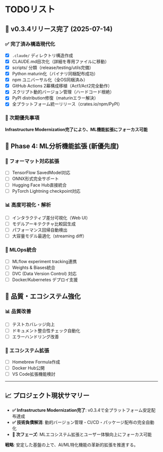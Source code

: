 # TODOリスト

## 🎉 v0.3.4リリース完了 (2025-07-14)

### ✅ 完了済み構造現代化
- [x] `.claude/` ディレクトリ構造作成
- [x] CLAUDE.md目次化（詳細を専用ファイルに移動）
- [x] scripts/ 分類（release/testing/utils完備）
- [x] Python maturin化（バイナリ同梱配布成功）
- [x] npm ユニバーサル化（全OS同梱済み）
- [x] GitHub Actions 2幕構成移植（Act1/Act2完全動作）
- [x] スクリプト動的バージョン管理（ハードコード根絶）
- [x] PyPI distribution修復（maturinエラー解決）
- [x] 全プラットフォーム統一リリース（crates.io/npm/PyPI）

### 🚀 次期優先事項
**Infrastructure Modernization完了により、ML機能拡張にフォーカス可能**

## 🔧 Phase 4: ML分析機能拡張 (新優先度)

### 🧠 フォーマット対応拡張
- [ ] TensorFlow SavedModel対応
- [ ] ONNX形式完全サポート
- [ ] Hugging Face Hub直接統合
- [ ] PyTorch Lightning checkpoint対応

### 📊 高度可視化・解析
- [ ] インタラクティブ差分可視化（Web UI）
- [ ] モデルアーキテクチャ比較図生成
- [ ] パフォーマンス回帰自動検出
- [ ] 大容量モデル最適化（streaming diff）

### 🔗 MLOps統合
- [ ] MLflow experiment tracking連携
- [ ] Weights & Biases統合
- [ ] DVC (Data Version Control) 対応
- [ ] Docker/Kubernetes デプロイ支援

## 🧹 品質・エコシステム強化

### 📊 品質改善
- [ ] テストカバレッジ向上
- [ ] ドキュメント整合性チェック自動化
- [ ] エラーハンドリング改善

### 🌟 エコシステム拡張
- [ ] Homebrew Formula作成
- [ ] Docker Hub公開
- [ ] VS Code拡張機能検討

---

## 📈 プロジェクト現状サマリー
- **✅ Infrastructure Modernization完了**: v0.3.4で全プラットフォーム安定配布達成
- **✅ 技術負債解消**: 動的バージョン管理・CI/CD・パッケージ配布の完全自動化
- **🚀 次フェーズ**: MLエコシステム拡張とユーザー体験向上にフォーカス可能

**戦略**: 安定した基盤の上で、AI/ML特化機能の革新的拡張を推進する。